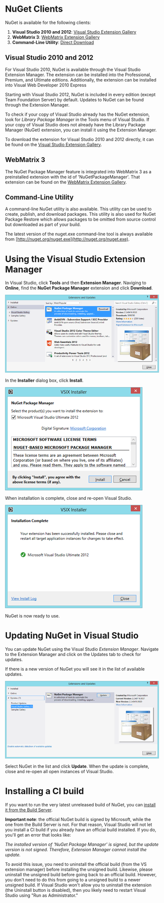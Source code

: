 # NuGet Clients
NuGet is available for the following clients:

1. **Visual Studio 2010 and 2012**: [Visual Studio Extension Gallery](http://visualstudiogallery.msdn.microsoft.com/27077b70-9dad-4c64-adcf-c7cf6bc9970c)
1. **WebMatrix 3**: [WebMatrix Extension Gallery](http://extensions.webmatrix.com/packages/NuGetPackageManager/)
1. **Command-Line Utility**: [Direct Download](http://nuget.org/nuget.exe)

## Visual Studio 2010 and 2012
For Visual Studio 2010, NuGet is available through the Visual Studio Extension Manager.  The extension can be installed into the Professional, Premium, and Ultimate editions.  Additionally, the extension can be installed into Visual Web Developer 2010 Express

Starting with Visual Studio 2012, NuGet is included in every edition (except Team Foundation Server) by default.  Updates to NuGet can be found through the Extension Manager.

To check if your copy of Visual Studio already has the NuGet extension, look for *Library Package Manager* in the Tools menu of Visual Studio.  If your copy of Visual Studio does not already have the Library Package Manager (NuGet) extension, you can install it using the Extension Manager.

To download the extension for Visual Studio 2010 and 2012 directly, it can be found on the [Visual Studio Extension Gallery](http://visualstudiogallery.msdn.microsoft.com/27077b70-9dad-4c64-adcf-c7cf6bc9970c).

## WebMatrix 3
The NuGet Package Manager feature is integrated into WebMatrix 3 as a preinstalled extension with the id of 'NuGetPackageManager'.  That extension can be found on the [WebMatrix Extension Gallery](http://extensions.webmatrix.com/packages/NuGetPackageManager/).

## Command-Line Utility
A command-line NuGet utility is also available.  This utility can be used to create, publish, and download packages.  This utility is also used for NuGet Package Restore which allows packages to be omitted from source control but downloaded as part of your build.

The latest version of the nuget.exe command-line tool is always available from [http://nuget.org/nuget.exe](http://nuget.org/nuget.exe).

# Using the Visual Studio Extension Manager

In Visual Studio, click **Tools** and then **Extension Manager**.  Naviging to **Online**, find the **NuGet Package Manager** extension and click **Download**.

![Extension Manager showing NuGet](images/extension-manager-with-nuget.png)

In the **Installer** dialog box, click **Install**.

![Visual Studio Extension Installer](images/visual-studio-extension-installer.png)

When installation is complete, close and re-open Visual Studio.

![Visual Studio Extension Installer Complete](images/visual-studio-extension-installer-complete.png)

NuGet is now ready to use.

# Updating NuGet in Visual Studio
You can update NuGet using the Visual Studio *Extension Manager*.  Navigate to the Extension Manager and click on the Updates tab to check for updates.

If there is a new version of NuGet you will see it in the list of available updates.

![Extension Manager showing a new version of NuGet available](images/visual-studio-extension-update-check.png)

Select NuGet in the list and click **Update**.  When the update is complete, close and re-open all open instances of Visual Studio.

# Installing a CI build

If you want to run the very latest unreleased build of NuGet, you can
[install it from the Build Server](http://build.nuget.org/NuGet.Tools.vsix).

**Important note**: the official NuGet build is signed by Microsoft, while the one from the Build Server is not. For that reason, Visual Studio will not let you
install a CI build if you already have an official build installed. If you do, you'll get an error that looks like:

*The installed version of 'NuGet Package Manager' is signed, but the update version is not signed. Therefore, Extension Manager cannot install the update.*

To avoid this issue, you need to uninstall the official build (from the VS extension manager) before installing the unsigned build. Likewise, please uninstall the unsigned build
before going back to an official build. However, you don't need to do this from going to a unsigned build to a newer unsigned build. If Visual Studio won't allow you to uninstall the extension (the Uninstall button is disabled), then you likely need to restart Visual Studio using "Run as Administrator."
